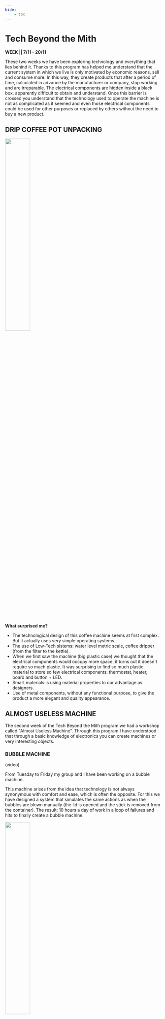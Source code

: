 ```yaml
---
hide:
    - toc
---
```


# Tech Beyond the Mith 

**WEEK || 7/11 - 20/11**

These two weeks we have been exploring technology and everything that lies behind it. Thanks to this program has helped me understand that the current system in which we live is only motivated by economic reasons, sell and consume more. In this way, they create products that after a period of time, calculated in advance by the manufacturer or company, stop working and are irreparable. The electrical components are hidden inside a black box, apparently difficult to obtain and understand. Once this barrier is crossed you understand that the technology used to operate the machine is not as complicated as it seemed and even those electrical components could be used for other purposes or replaced by others without the need to buy a new product.

## DRIP COFFEE POT UNPACKING
<img src="https://junebascaran.github.io/MDEF/images/Tech%20Beyond%20the%20Mith/drip%20coffe%20maker%202.jpg" width=40% height=40%> 

 **What surprised me?**

 - The technological design of this coffee machine seems at first complex. But it actually uses very simple operating systems.
 - The use of Low-Tech sistems: water level metric scale, coffee dripper (from the filter to the kettle).
 - When we first saw the machine (big plastic case) we thought that the electrical components would occupy more space, it turns out it doesn't require so much plastic. It was surprising to find so much plastic material to store so few electrical components: thermostat, heater, board and button + LED. 
 - Smart materials is using material properties to our advantage as designers.
 - Use of metal components, without any functional purpose, to give the product a more elegant and quality appearance.

## ALMOST USELESS MACHINE 

 The second week of the Tech Beyond the Mith program we had a workshop called "Almost Useless Machine". Through this program I have understood that through a basic knowledge of electronics you can create machines or very interesting objects.

  ### **BUBBLE MACHINE**
  (video) 

  From Tuesday to Friday my group and I have been working on a bubble machine.

  This machine arises from the idea that technology is not always synonymous with comfort and ease, which is often the opposite. For this we have designed a system that simulates the same actions as when the bubbles are blown manually (the lid is opened and the stick is removed from the container). The result: 10 hours a day of work in a loop of failures and hits to finally create a bubble machine.


 <img src="https://junebascaran.github.io/MDEF/images/Tech%20Beyond%20the%20Mith/AF35D65D-6EB2-4DD1-8E4C-11FBB46BEC20-1390-0000009EA9D59073.jpg" width=40% height=40%> 


Sources: https://hackmd.io/xQ9hjQftSiaee3XNQ7NcrQ?both
